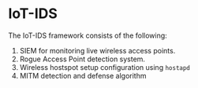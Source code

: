 # IoT-IDS
The IoT-IDS framework consists of the following:
1. SIEM for monitoring live wireless access points.
2. Rogue Access Point detection system.
3. Wireless hostspot setup configuration using `hostapd`
4. MITM detection and defense algorithm

